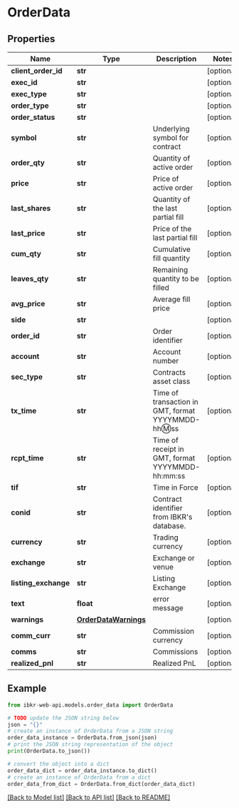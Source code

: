 # OrderData


## Properties

Name | Type | Description | Notes
------------ | ------------- | ------------- | -------------
**client_order_id** | **str** |  | [optional] 
**exec_id** | **str** |  | [optional] 
**exec_type** | **str** |  | [optional] 
**order_type** | **str** |  | [optional] 
**order_status** | **str** |  | [optional] 
**symbol** | **str** | Underlying symbol for contract | [optional] 
**order_qty** | **str** | Quantity of active order | [optional] 
**price** | **str** | Price of active order | [optional] 
**last_shares** | **str** | Quantity of the last partial fill | [optional] 
**last_price** | **str** | Price of the last partial fill | [optional] 
**cum_qty** | **str** | Cumulative fill quantity | [optional] 
**leaves_qty** | **str** | Remaining quantity to be filled | [optional] 
**avg_price** | **str** | Average fill price | [optional] 
**side** | **str** |  | [optional] 
**order_id** | **str** | Order identifier | [optional] 
**account** | **str** | Account number | [optional] 
**sec_type** | **str** | Contracts asset class | [optional] 
**tx_time** | **str** | Time of transaction in GMT, format YYYYMMDD-hh:m:ss | [optional] 
**rcpt_time** | **str** | Time of receipt in GMT, format YYYYMMDD-hh:mm:ss | [optional] 
**tif** | **str** | Time in Force | [optional] 
**conid** | **str** | Contract identifier from IBKR&#39;s database. | [optional] 
**currency** | **str** | Trading currency | [optional] 
**exchange** | **str** | Exchange or venue | [optional] 
**listing_exchange** | **str** | Listing Exchange | [optional] 
**text** | **float** | error message | [optional] 
**warnings** | [**OrderDataWarnings**](OrderDataWarnings.md) |  | [optional] 
**comm_curr** | **str** | Commission currency | [optional] 
**comms** | **str** | Commissions | [optional] 
**realized_pnl** | **str** | Realized PnL | [optional] 

## Example

```python
from ibkr-web-api.models.order_data import OrderData

# TODO update the JSON string below
json = "{}"
# create an instance of OrderData from a JSON string
order_data_instance = OrderData.from_json(json)
# print the JSON string representation of the object
print(OrderData.to_json())

# convert the object into a dict
order_data_dict = order_data_instance.to_dict()
# create an instance of OrderData from a dict
order_data_from_dict = OrderData.from_dict(order_data_dict)
```
[[Back to Model list]](../README.md#documentation-for-models) [[Back to API list]](../README.md#documentation-for-api-endpoints) [[Back to README]](../README.md)


